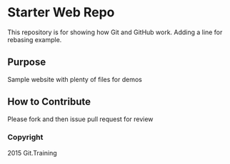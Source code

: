 # Starter Web Repo

This repository is for showing how Git and GitHub work. Adding a line for rebasing example.

## Purpose

Sample website with plenty of files for demos

## How to Contribute
Please fork and then issue pull request for review

### Copyright
2015 Git.Training